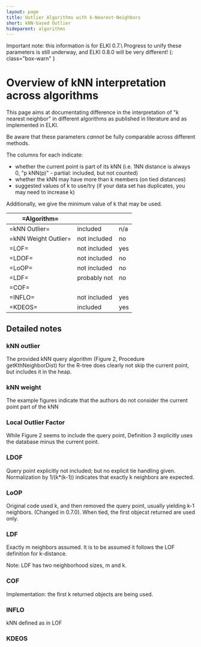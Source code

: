 ```yaml
---
layout: page
title: Outlier Algorithms with k-Nearest-Neighbors
short: kNN-based Outlier
hideparent: algorithms
---
```



Important note: this information is for ELKI 0.7.\\
Progress to unify these parameters is still underway, and ELKI 0.8.0 will be very different!
{: class="box-warn" }

Overview of kNN interpretation across algorithms
================================================

This page aims at documentating difference in the interpretation of "k nearest neighbor" in different algorithms as published in literature and as implemented in ELKI.

Be aware that these parameters *cannot* be fully comparable across different methods.

The columns for each indicate:

* whether the current point is part of its kNN (i.e. 1NN distance is always 0, "p kNN(p)" - partial: included, but not counted)
* whether the kNN may have more than k members (on tied distances)
* suggested values of k to use/try (if your data set has duplicates, you may need to increase k)

Additionally, we give the minimum value of k that may be used.

| =Algorithm=          |              |     |
|----------------------|--------------|-----|
| =kNN Outlier=        | included     | n/a |
| =kNN Weight Outlier= | not included | no  |
| =LOF=                | not included | yes |
| =LDOF=               | not included | no  |
| =LoOP=               | not included | no  |
| =LDF=                | probably not | no  |
| =COF=                |              |     |
| =INFLO=              | not included | yes |
| =KDEOS=              | included     | yes |

Detailed notes
--------------

### kNN outlier

The provided kNN query algorithm (Figure 2, Procedure getKthNeighborDist) for the R-tree does clearly not skip the current point, but includes it in the heap.

### kNN weight

The example figures indicate that the authors do not consider the current point part of the kNN

### Local Outlier Factor

While Figure 2 seems to include the query point, Definition 3 explicitly uses the database minus the current point.

### LDOF

Query point explicitly not included; but no explicit tie handling given. Normalization by 1/(k\*(k-1)) indicates that exactly k neighbors are expected.

### LoOP

Original code used k, and then removed the query point, usually yielding k-1 neighbors. (Changed in 0.7.0). When tied, the first objecst returned are used only.

### LDF

Exactly m neighbors assumed. It is to be assumed it follows the LOF definition for k-distance.

Note: LDF has two neighborhood sizes, m and k.

### COF

Implementation: the first k returned objects are being used.

### INFLO

kNN defined as in LOF

### KDEOS
